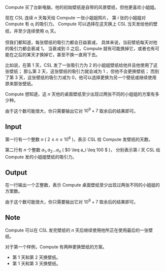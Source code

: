 Compute 买了台新电脑，他的初始壁纸是自带的风景壁纸，但他更喜欢小姐姐。

现在 CSL 连续 $n$ 天每天给 Compute 一张小姐姐照片，
第 $i$ 张的小姐姐对 Compute 有 $a_i$ 的吸引力。
Compute 可以选择在这天换上 CSL 当天发给他的壁纸，并至少连续使用 $a_i$ 天。

但我们都知道，每张壁纸的吸引力都会日益衰减，
具体来说，当前壁纸每天对他的吸引力都会衰减 $1$。
当衰减到 $0$ 之后，Compute 就有可能换掉它，或者也有可能在之后的某天才换掉它，甚至不换一直用下去。

比如说，在第 $1$ 天，CSL 发了一张吸引力为 $2$ 的小姐姐壁纸给他并且他使用了这张壁纸；
那么第 $2$ 天，这张壁纸的吸引力就会减为 $1$ ，但他不会更换壁纸；
而到了第 $3$ 天，这张壁纸的吸引力减为 $0$，他可以选择更换为另一个壁纸或继续使用原来那张壁纸。

Compute 想知道，这 $n$ 天他的桌面壁纸至少出现过两张不同的小姐姐的方案有多少种。

由于这个数可能很大，你只需要输出它对 $10 ^ 9 + 7$ 取余后的结果即可。

## Input

第一行有一个整数 $n$ ( $2 \leq n \leq 10 ^ 6$ )，表示 CSL 给 Compute 发壁纸的天数。

第二行有 $n$ 个整数 $a_1, a_2 \ldots a_n$ ( $0 \leq a_i \leq 100 $ )，
分别表示第 $i$ 天 CSL 给 Compute 发的小姐姐壁纸的吸引力。

## Output

在一行输出一个正整数，表示 Compute 桌面壁纸至少出现过两张不同的小姐姐的方案数。

由于这个数可能很大，你只需要输出它对 $10 ^ 9 + 7$ 取余后的结果即可。

## Note

Compute 可以在 CSL 发完壁纸的 $n$ 天后继续使用他所正在使用最后的一张壁纸。

对于第一个样例，Compute 有两种更换壁纸的方案。

- 第 $1$ 天和第 $2$ 天换壁纸。
- 第 $1$ 天和第 $3$ 天换壁纸。
